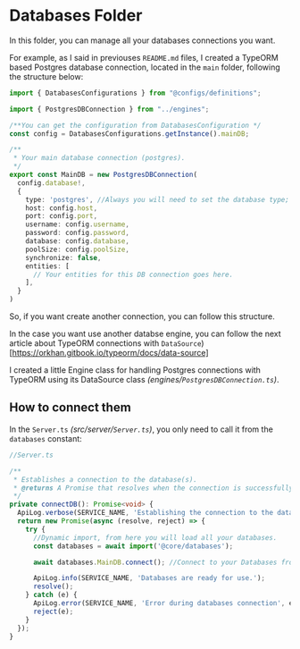 # Databases Folder

In this folder, you can manage all your databases connections you want.

For example, as I said in previouses ```README.md``` files, I created a TypeORM based Postgres database connection, located in the ```main``` folder, following the structure below:

```ts
import { DatabasesConfigurations } from "@configs/definitions";

import { PostgresDBConnection } from "../engines";

/**You can get the configuration from DatabasesConfiguration */
const config = DatabasesConfigurations.getInstance().mainDB;

/**
 * Your main database connection (postgres).
 */
export const MainDB = new PostgresDBConnection(
  config.database!,
  {
    type: 'postgres', //Always you will need to set the database type; For PostgresDBConnection, is 'postgres'
    host: config.host,
    port: config.port,
    username: config.username,
    password: config.password,
    database: config.database,
    poolSize: config.poolSize,
    synchronize: false,
    entities: [
      // Your entities for this DB connection goes here.
    ],
  }
)
```
So, if you want create another connection, you can follow this structure.

In the case you want use another databse engine, you can follow the next article about TypeORM connections with ```DataSource```)
[https://orkhan.gitbook.io/typeorm/docs/data-source]

I created a little Engine class for handling Postgres connections with TypeORM using its DataSource class _(engines/```PostgresDBConnection.ts```)_.


## How to connect them

In the ```Server.ts``` _(src/server/```Server.ts```)_, you only need to call it from the ```databases``` constant:

```ts
//Server.ts

/**
 * Establishes a connection to the database(s).
 * @returns A Promise that resolves when the connection is successfully established and rejects on failure.
 */
private connectDB(): Promise<void> {
  ApiLog.verbose(SERVICE_NAME, 'Establishing the connection to the database(s)...');
  return new Promise(async (resolve, reject) => {
    try {
      //Dynamic import, from here you will load all your databases.
      const databases = await import('@core/databases');

      await databases.MainDB.connect(); //Connect to your Databases from this way.

      ApiLog.info(SERVICE_NAME, 'Databases are ready for use.');
      resolve();        
    } catch (e) {
      ApiLog.error(SERVICE_NAME, 'Error during databases connection', e);
      reject(e);
    }
  });
}
```